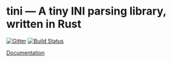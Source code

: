 # tini &mdash; A tiny INI parsing library, written in Rust

[![Gitter](https://badges.gitter.im/pinecrew/tiny-ini.svg)](https://gitter.im/pinecrew/tiny-ini?utm_source=badge&utm_medium=badge&utm_campaign=pr-badge&utm_content=badge) [![Build Status](https://travis-ci.org/pinecrew/tini.svg?branch=master)](https://travis-ci.org/pinecrew/tini)

[Documentation](http://pinecrew.github.io/tini/tini/)
